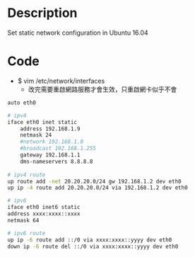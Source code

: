 # Description
Set static network configuration in Ubuntu 16.04

# Code
* $ vim /etc/network/interfaces
    * 改完需要重啟網路服務才會生效，只重啟網卡似乎不會
```bash
auto eth0

# ipv4
iface eth0 inet static
    address 192.168.1.9
    netmask 24
    #network 192.168.1.0
    #broadcast 192.168.1.255
    gateway 192.168.1.1
    dms-nameservers 8.8.8.8
    
# ipv4 route
up route add -net 20.20.20.0/24 gw 192.168.1.2 dev eth0
up ip -4 route add 20.20.20.0/24 via 192.168.1.2 dev eth0

# ipv6
iface eth0 inet6 static
address xxxx:xxxx::xxxx
netmask 64

# ipv6 route
up ip -6 route add ::/0 via xxxx:xxxx::yyyy dev eth0
down ip -6 route del ::/0 via xxxx:xxxx::yyyy dev eth0
```

